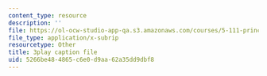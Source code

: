```yaml
---
content_type: resource
description: ''
file: https://ol-ocw-studio-app-qa.s3.amazonaws.com/courses/5-111-principles-of-chemical-science-fall-2008/5266be484865c6e0d9aa62a35dd9dbf8_pAuRZr0AHhI.srt
file_type: application/x-subrip
resourcetype: Other
title: 3play caption file
uid: 5266be48-4865-c6e0-d9aa-62a35dd9dbf8
---
```

